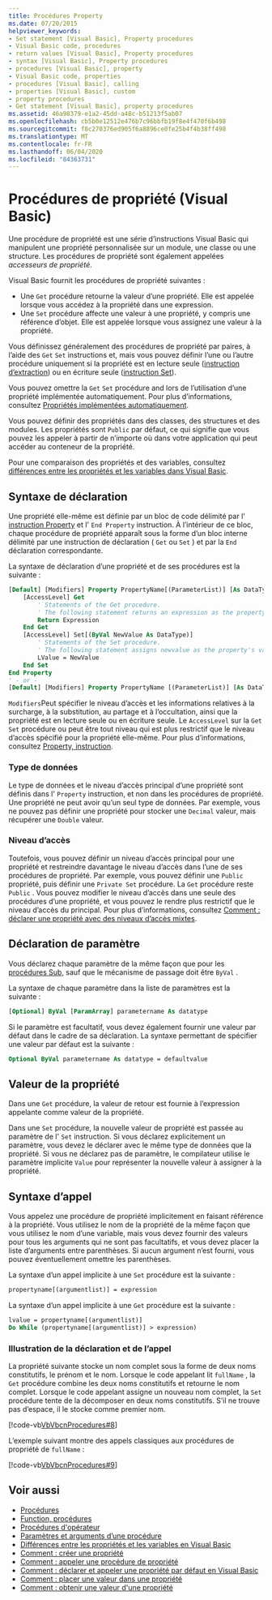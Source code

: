 ```yaml
---
title: Procédures Property
ms.date: 07/20/2015
helpviewer_keywords:
- Set statement [Visual Basic], Property procedures
- Visual Basic code, procedures
- return values [Visual Basic], Property procedures
- syntax [Visual Basic], Property procedures
- procedures [Visual Basic], property
- Visual Basic code, properties
- procedures [Visual Basic], calling
- properties [Visual Basic], custom
- property procedures
- Get statement [Visual Basic], property procedures
ms.assetid: 46a98379-e1a2-45dd-a48c-b51213f5ab07
ms.openlocfilehash: cb5b0e12512e476b7c96bbfb19f8e4f470f6b498
ms.sourcegitcommit: f8c270376ed905f6a8896ce0fe25b4f4b38ff498
ms.translationtype: MT
ms.contentlocale: fr-FR
ms.lasthandoff: 06/04/2020
ms.locfileid: "84363731"
---
```

# <a name="property-procedures-visual-basic"></a>Procédures de propriété (Visual Basic)

Une procédure de propriété est une série d’instructions Visual Basic qui manipulent une propriété personnalisée sur un module, une classe ou une structure. Les procédures de propriété sont également appelées *accesseurs de propriété*.

Visual Basic fournit les procédures de propriété suivantes :

- Une `Get` procédure retourne la valeur d’une propriété. Elle est appelée lorsque vous accédez à la propriété dans une expression.
- Une `Set` procédure affecte une valeur à une propriété, y compris une référence d’objet. Elle est appelée lorsque vous assignez une valeur à la propriété.

Vous définissez généralement des procédures de propriété par paires, à l’aide des `Get` `Set` instructions et, mais vous pouvez définir l’une ou l’autre procédure uniquement si la propriété est en lecture seule ([instruction d’extraction](../../../language-reference/statements/get-statement.md)) ou en écriture seule ([instruction Set](../../../language-reference/statements/set-statement.md)).

Vous pouvez omettre la `Get` `Set` procédure and lors de l’utilisation d’une propriété implémentée automatiquement. Pour plus d’informations, consultez [Propriétés implémentées automatiquement](./auto-implemented-properties.md).

Vous pouvez définir des propriétés dans des classes, des structures et des modules. Les propriétés sont `Public` par défaut, ce qui signifie que vous pouvez les appeler à partir de n’importe où dans votre application qui peut accéder au conteneur de la propriété.

Pour une comparaison des propriétés et des variables, consultez [différences entre les propriétés et les variables dans Visual Basic](differences-between-properties-and-variables.md).

## <a name="declaration-syntax"></a>Syntaxe de déclaration

Une propriété elle-même est définie par un bloc de code délimité par l' [instruction Property](../../../language-reference/statements/property-statement.md) et l' `End Property` instruction. À l’intérieur de ce bloc, chaque procédure de propriété apparaît sous la forme d’un bloc interne délimité par une instruction de déclaration ( `Get` ou `Set` ) et par la `End` déclaration correspondante.

La syntaxe de déclaration d’une propriété et de ses procédures est la suivante :

```vb
[Default] [Modifiers] Property PropertyName[(ParameterList)] [As DataType]
    [AccessLevel] Get
        ' Statements of the Get procedure.
        ' The following statement returns an expression as the property's value.
        Return Expression
    End Get
    [AccessLevel] Set[(ByVal NewValue As DataType)]
        ' Statements of the Set procedure.
        ' The following statement assigns newvalue as the property's value.
        LValue = NewValue
    End Set
End Property
' - or -
[Default] [Modifiers] Property PropertyName [(ParameterList)] [As DataType]
```

`Modifiers`Peut spécifier le niveau d’accès et les informations relatives à la surcharge, à la substitution, au partage et à l’occultation, ainsi que la propriété est en lecture seule ou en écriture seule. Le `AccessLevel` sur la `Get` `Set` procédure ou peut être tout niveau qui est plus restrictif que le niveau d’accès spécifié pour la propriété elle-même. Pour plus d’informations, consultez [Property, instruction](../../../language-reference/statements/property-statement.md).

### <a name="data-type"></a>Type de données

Le type de données et le niveau d’accès principal d’une propriété sont définis dans l' `Property` instruction, et non dans les procédures de propriété. Une propriété ne peut avoir qu’un seul type de données. Par exemple, vous ne pouvez pas définir une propriété pour stocker une `Decimal` valeur, mais récupérer une `Double` valeur.

### <a name="access-level"></a>Niveau d’accès

Toutefois, vous pouvez définir un niveau d’accès principal pour une propriété et restreindre davantage le niveau d’accès dans l’une de ses procédures de propriété. Par exemple, vous pouvez définir une `Public` propriété, puis définir une `Private Set` procédure. La `Get` procédure reste `Public` . Vous pouvez modifier le niveau d’accès dans une seule des procédures d’une propriété, et vous pouvez le rendre plus restrictif que le niveau d’accès du principal. Pour plus d’informations, consultez [Comment : déclarer une propriété avec des niveaux d’accès mixtes](how-to-declare-a-property-with-mixed-access-levels.md).

## <a name="parameter-declaration"></a>Déclaration de paramètre

Vous déclarez chaque paramètre de la même façon que pour les [procédures Sub](sub-procedures.md), sauf que le mécanisme de passage doit être `ByVal` .

La syntaxe de chaque paramètre dans la liste de paramètres est la suivante :

```vb
[Optional] ByVal [ParamArray] parametername As datatype
```

Si le paramètre est facultatif, vous devez également fournir une valeur par défaut dans le cadre de sa déclaration. La syntaxe permettant de spécifier une valeur par défaut est la suivante :

```vb
Optional ByVal parametername As datatype = defaultvalue
```

## <a name="property-value"></a>Valeur de la propriété

Dans une `Get` procédure, la valeur de retour est fournie à l’expression appelante comme valeur de la propriété.

Dans une `Set` procédure, la nouvelle valeur de propriété est passée au paramètre de l' `Set` instruction. Si vous déclarez explicitement un paramètre, vous devez le déclarer avec le même type de données que la propriété. Si vous ne déclarez pas de paramètre, le compilateur utilise le paramètre implicite `Value` pour représenter la nouvelle valeur à assigner à la propriété.

## <a name="calling-syntax"></a>Syntaxe d’appel

Vous appelez une procédure de propriété implicitement en faisant référence à la propriété. Vous utilisez le nom de la propriété de la même façon que vous utilisez le nom d’une variable, mais vous devez fournir des valeurs pour tous les arguments qui ne sont pas facultatifs, et vous devez placer la liste d’arguments entre parenthèses. Si aucun argument n’est fourni, vous pouvez éventuellement omettre les parenthèses.

La syntaxe d’un appel implicite à une `Set` procédure est la suivante :

```vb
propertyname[(argumentlist)] = expression
```

La syntaxe d’un appel implicite à une `Get` procédure est la suivante :

```vb
lvalue = propertyname[(argumentlist)]
Do While (propertyname[(argumentlist)] > expression)
```

### <a name="illustration-of-declaration-and-call"></a>Illustration de la déclaration et de l’appel

La propriété suivante stocke un nom complet sous la forme de deux noms constitutifs, le prénom et le nom. Lorsque le code appelant lit `fullName` , la `Get` procédure combine les deux noms constitutifs et retourne le nom complet. Lorsque le code appelant assigne un nouveau nom complet, la `Set` procédure tente de la décomposer en deux noms constitutifs. S’il ne trouve pas d’espace, il le stocke comme premier nom.

[!code-vb[VbVbcnProcedures#8](~/samples/snippets/visualbasic/VS_Snippets_VBCSharp/VbVbcnProcedures/VB/Class1.vb#8)]

L’exemple suivant montre des appels classiques aux procédures de propriété de `fullName` :

[!code-vb[VbVbcnProcedures#9](~/samples/snippets/visualbasic/VS_Snippets_VBCSharp/VbVbcnProcedures/VB/Class1.vb#9)]

## <a name="see-also"></a>Voir aussi

- [Procédures](index.md)
- [Function, procédures](function-procedures.md)
- [Procédures d'opérateur](operator-procedures.md)
- [Paramètres et arguments d’une procédure](procedure-parameters-and-arguments.md)
- [Différences entre les propriétés et les variables en Visual Basic](differences-between-properties-and-variables.md)
- [Comment : créer une propriété](how-to-create-a-property.md)
- [Comment : appeler une procédure de propriété](how-to-call-a-property-procedure.md)
- [Comment : déclarer et appeler une propriété par défaut en Visual Basic](how-to-declare-and-call-a-default-property.md)
- [Comment : placer une valeur dans une propriété](how-to-put-a-value-in-a-property.md)
- [Comment : obtenir une valeur d'une propriété](how-to-get-a-value-from-a-property.md)
